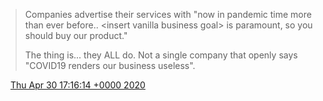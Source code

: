> Companies advertise their services with "now in pandemic time more than ever before\.\. &lt;insert vanilla business goal&gt; is paramount, so you should buy our product\."  
>   
> The thing is\.\.\. they ALL do\. Not a single company that openly says "COVID19 renders our business useless"\.

<img src="../../media/tweet.ico" width="12" /> [Thu Apr 30 17:16:14 +0000 2020](https://twitter.com/DromerDenker/status/1255908834444484609)